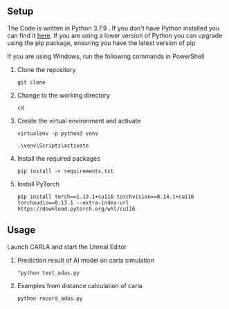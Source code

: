 ## Setup

The Code is written in Python  3.7.9 . If you don't have Python installed you can find it [here](https://www.python.org/downloads/). If you are using a lower version of Python you can upgrade using the pip package, ensuring you have the latest version of pip

If you are using Windows, run the following commands in PowerShell

1. Clone the repository

    `git clone`
  
2. Change to the working directory

    `cd `
 
3. Create the virtual environment and activate

    `virtualenv -p python3 venv`
    
    `.\venv\Scripts\activate`
    
4. Install the required packages

    `pip install -r requirements.txt`
    
5. Install PyTorch

    `pip install torch==1.13.1+cu116 torchvision==0.14.1+cu116 torchaudio==0.13.1 --extra-index-url https://download.pytorch.org/whl/cu116`  

## Usage

Launch CARLA and start the Unreal Editor

1. Prediction result of AI model on carla simulation

    `"python test_adas.py`
  
2. Examples from distance calculation of carla

    `python record_adas.py `